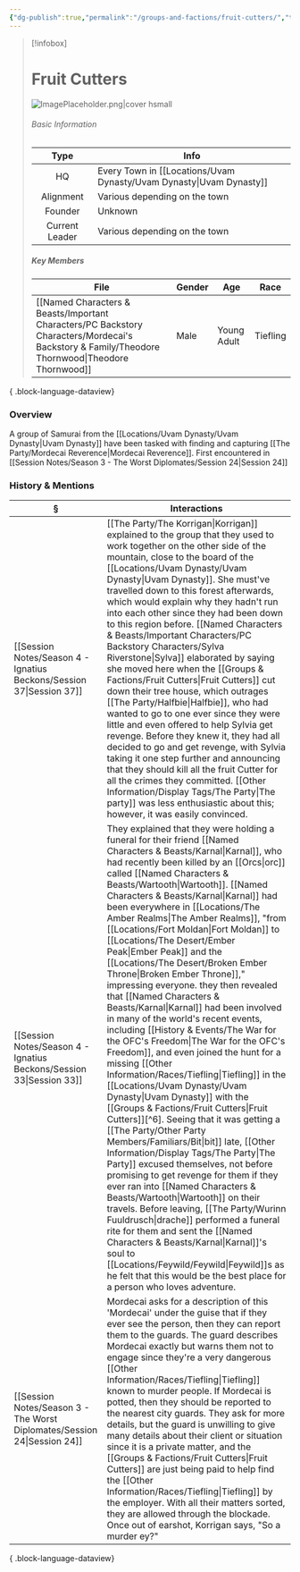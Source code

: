 ```yaml
---
{"dg-publish":true,"permalink":"/groups-and-factions/fruit-cutters/","tags":["Groups"],"updated":"2025-06-11T21:37:01.574+01:00"}
---
```


> [!infobox]
> 
> # Fruit Cutters
> ![ImagePlaceholder.png|cover hsmall](/img/user/Admin/Attachments/ImagePlaceholder.png)
> ###### Basic Information
> 
>  Type | Info |
> :----: | --- |
>  HQ | Every Town in [[Locations/Uvam Dynasty/Uvam Dynasty\|Uvam Dynasty]] |
>  Alignment | Various depending on the town |
>  Founder | Unknown |
>  Current Leader | Various depending on the town |
>  ##### Key Members
>   | File                                                                                                                                               | Gender | Age         | Race     |
> | -------------------------------------------------------------------------------------------------------------------------------------------------- | ------ | ----------- | -------- |
> | [[Named Characters & Beasts/Important Characters/PC Backstory Characters/Mordecai's Backstory & Family/Theodore Thornwood\|Theodore Thornwood]] | Male   | Young Adult | Tiefling |
> 
{ .block-language-dataview}

### Overview
A group of Samurai from the [[Locations/Uvam Dynasty/Uvam Dynasty\|Uvam Dynasty]] have been tasked with finding and capturing [[The Party/Mordecai Reverence\|Mordecai Reverence]]. First encountered in [[Session Notes/Season 3 - The Worst Diplomates/Session 24\|Session 24]]

### History & Mentions
| §                                                                           | Interactions                                                                                                                                                                                                                                                                                                                                                                                                                                                                                                                                                                                                                                                                                                                                                                                                                                                                                                                                                |
| --------------------------------------------------------------------------- | ----------------------------------------------------------------------------------------------------------------------------------------------------------------------------------------------------------------------------------------------------------------------------------------------------------------------------------------------------------------------------------------------------------------------------------------------------------------------------------------------------------------------------------------------------------------------------------------------------------------------------------------------------------------------------------------------------------------------------------------------------------------------------------------------------------------------------------------------------------------------------------------------------------------------------------------------------------- |
| [[Session Notes/Season 4 - Ignatius Beckons/Session 37\|Session 37]]     | [[The Party/The Korrigan\|Korrigan]] explained to the group that they used to work together on the other side of the mountain, close to the board of the [[Locations/Uvam Dynasty/Uvam Dynasty\|Uvam Dynasty]]. She must've travelled down to this forest afterwards, which would explain why they hadn't run into each other since they had been down to this region before. [[Named Characters & Beasts/Important Characters/PC Backstory Characters/Sylva Riverstone\|Sylva]] elaborated by saying she moved here when the [[Groups & Factions/Fruit Cutters\|Fruit Cutters]] cut down their tree house, which outrages [[The Party/Halfbie\|Halfbie]], who had wanted to go to one ever since they were little and even offered to help Sylvia get revenge. Before they knew it, they had all decided to go and get revenge, with Sylvia taking it one step further and announcing that they should kill all the fruit Cutter for all the crimes they committed. [[Other Information/Display Tags/The Party\|The party]] was less enthusiastic about this; however, it was easily convinced.                                                                                |
| [[Session Notes/Season 4 - Ignatius Beckons/Session 33\|Session 33]]     | They explained that they were holding a funeral for their friend [[Named Characters & Beasts/Karnal\|Karnal]], who had recently been killed by an [[Orcs\|orc]] called [[Named Characters & Beasts/Wartooth\|Wartooth]]. [[Named Characters & Beasts/Karnal\|Karnal]] had been everywhere in [[Locations/The Amber Realms\|The Amber Realms]], "from [[Locations/Fort Moldan\|Fort Moldan]] to [[Locations/The Desert/Ember Peak\|Ember Peak]] and the [[Locations/The Desert/Broken Ember Throne\|Broken Ember Throne]]," impressing everyone. they then revealed that [[Named Characters & Beasts/Karnal\|Karnal]] had been involved in many of the world's recent events, including [[History & Events/The War for the OFC's Freedom\|The War for the OFC's Freedom]], and even joined the hunt for a missing [[Other Information/Races/Tiefling\|Tiefling]] in the [[Locations/Uvam Dynasty/Uvam Dynasty\|Uvam Dynasty]] with the [[Groups & Factions/Fruit Cutters\|Fruit Cutters]][^6].  Seeing that it was getting a [[The Party/Other Party Members/Familiars/Bit\|bit]] late, [[Other Information/Display Tags/The Party\|The Party]] excused themselves, not before promising to get revenge for them if they ever ran into [[Named Characters & Beasts/Wartooth\|Wartooth]] on their travels. Before leaving, [[The Party/Wurinn Fuuldrusch\|drache]] performed a funeral rite for them and sent the [[Named Characters & Beasts/Karnal\|Karnal]]'s soul to [[Locations/Feywild/Feywild\|Feywild]]s as he felt that this would be the best place for a person who loves adventure. |
| [[Session Notes/Season 3 - The Worst Diplomates/Session 24\|Session 24]] | Mordecai asks for a description of this 'Mordecai' under the guise that if they ever see the person, then they can report them to the guards. The guard describes Mordecai exactly but warns them not to engage since they're a very dangerous [[Other Information/Races/Tiefling\|Tiefling]] known to murder people. If Mordecai is potted, then they should be reported to the nearest city guards. They ask for more details, but the guard is unwilling to give many details about their client or situation since it is a private matter, and the [[Groups & Factions/Fruit Cutters\|Fruit Cutters]] are just being paid to help find the [[Other Information/Races/Tiefling\|Tiefling]] by the employer. With all their matters sorted, they are allowed through the blockade. Once out of earshot, Korrigan says, "So a murder ey?"                                                                                                                                                                                                                       |

{ .block-language-dataview}